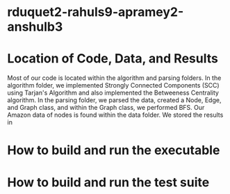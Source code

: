 # rduquet2-rahuls9-apramey2-anshulb3

# Location of Code, Data, and Results
Most of our code is located within the algorithm and parsing folders. In the algorithm folder, we implemented Strongly Connected Components (SCC) using Tarjan's Algorithm and also implemented the Betweeness Centrality algorithm. In the parsing folder, we parsed the data, created a Node, Edge, and Graph class, and within the Graph class, we performed BFS. Our Amazon data of nodes is found within the data folder. We stored the results in
# How to build and run the executable

# How to build and run the test suite

